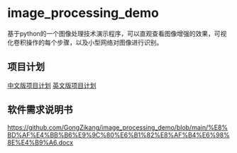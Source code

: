 # image_processing_demo
基于python的一个图像处理技术演示程序，可以直观查看图像增强的效果，可视化卷积操作的每个步骤，以及小型网络对图像进行识别。
## 项目计划
[中文版项目计划](https://github.com/GongZikang/image_processing_demo/blob/main/plan_cn.md)
[英文版项目计划](https://github.com/GongZikang/image_processing_demo/blob/main/plan.md)
## 软件需求说明书
https://github.com/GongZikang/image_processing_demo/blob/main/%E8%BD%AF%E4%BB%B6%E9%9C%80%E6%B1%82%E8%AF%B4%E6%98%8E%E4%B9%A6.docx

